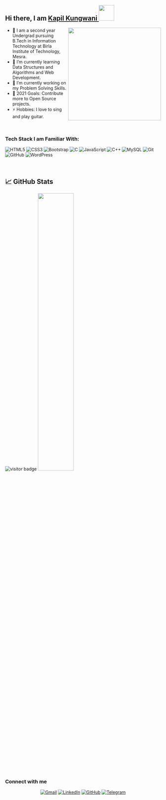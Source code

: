 ## Hi there, I am <a href="https://github.com/kapilkungwani">Kapil Kungwani </a> <img src="https://media.giphy.com/media/ujrj9aoOdNvXO/giphy.gif" width="50px">
<img align='right' src="https://media.giphy.com/media/SWoSkN6DxTszqIKEqv/giphy.gif" width="300px">

- 🏫 I am a second year Undergrad pursuing B.Tech in Information Technology at Birla Institute of Technology, Mesra.
- 🌱 I’m currently learning Data Structures and Algorithms and Web Development.
- 🔭 I’m currently working on my Problem Solving Skills.
- 🎯 2021 Goals: Contribute more to Open Source projects.
- ⚡ Hobbies: I love to sing and play guitar.

<br/>

### Tech Stack I am Familiar With:

<div class="row">
<img alt="HTML5" src="https://img.shields.io/badge/html5%20-%23E34F26.svg?&style=for-the-badge&logo=html5&logoColor=white"/>
<img alt="CSS3" src="https://img.shields.io/badge/css3%20-%231572B6.svg?&style=for-the-badge&logo=css3&logoColor=white"/>
<img alt="Bootstrap" src="https://img.shields.io/badge/bootstrap%20-%23563D7C.svg?&style=for-the-badge&logo=bootstrap&logoColor=white"/>
<img alt="C" src="https://img.shields.io/badge/c%20-%2300599C.svg?&style=for-the-badge&logo=c&logoColor=white"/>
<img alt="JavaScript" src="https://img.shields.io/badge/javascript%20-%23323330.svg?&style=for-the-badge&logo=javascript&logoColor=%23F7DF1E"/>
<img alt="C++" src="https://img.shields.io/badge/c++%20-%2300599C.svg?&style=for-the-badge&logo=c%2B%2B&ogoColor=white"/>
<img alt="MySQL" src="https://img.shields.io/badge/mysql-%2300f.svg?&style=for-the-badge&logo=mysql&logoColor=white"/>
<img alt="Git" src="https://img.shields.io/badge/git%20-%23F05033.svg?&style=for-the-badge&logo=git&logoColor=white"/>
<img alt="GitHub" src="https://img.shields.io/badge/github%20-%23121011.svg?&style=for-the-badge&logo=github&logoColor=white"/>
<img alt="WordPress" src="https://img.shields.io/badge/WordPress%20-%23117AC9.svg?&style=for-the-badge&logo=WordPress&logoColor=white"/>
</div>
<br /> <br />

## &#x1f4c8; GitHub Stats

<img src="https://visitor-badge.laobi.icu/badge?page_id=kapilkungwani" alt="visitor badge"/>
<img  src="https://github-readme-stats.vercel.app/api?username=kapilkungwani&show_icons=true&hide_border=true&theme=midnight-purple" width="48%">


### Connect with me

<p align="center">
    <a href="mailto:kapilkungwani1820@gmail.com"><img alt="Gmail" src="https://img.shields.io/badge/Gmail-D14836?style=for-the-badge&logo=gmail&logoColor=white" /></a>
    <a href="https://www.linkedin.com/in/kapil-kungwani-kk1820/"><img alt="LinkedIn" src="https://img.shields.io/badge/linkedin%20-%230077B5.svg?&style=for-the-badge&logo=linkedin&logoColor=white"/></a>
    <a href="https://github.com/kapilkungwani"><img alt="GitHub" src="https://img.shields.io/badge/github%20-%23121011.svg?&style=for-the-badge&logo=github&logoColor=white"/></a>
    <a href="https://github.com/kapilkungwani">	<img alt="Telegram" src="https://img.shields.io/badge/Telegram-2CA5E0?style=for-the-badge&logo=telegram&logoColor=white" /></a>
    <br /> <br />

</p>
